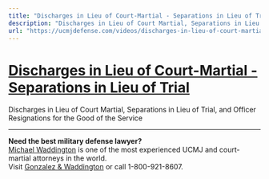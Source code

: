 ```yaml
---
title: "Discharges in Lieu of Court-Martial - Separations in Lieu of Trial"
description: "Discharges in Lieu of Court Martial, Separations in Lieu of Trial, and Officer Resignations for the Good of the Service"
url: "https://ucmjdefense.com/videos/discharges-in-lieu-of-court-martial-separations-in-lieu-of-trial.html"
---
```


# [Discharges in Lieu of Court-Martial - Separations in Lieu of Trial](https://ucmjdefense.com/videos/discharges-in-lieu-of-court-martial-separations-in-lieu-of-trial.html)

Discharges in Lieu of Court Martial, Separations in Lieu of Trial, and Officer Resignations for the Good of the Service

---

**Need the best military defense lawyer?**  
[Michael Waddington](https://ucmjdefense.com/attorneys/michael-stewart-waddington-partner.html) is one of the most experienced UCMJ and court-martial attorneys in the world.  
Visit [Gonzalez & Waddington](https://ucmjdefense.com) or call 1-800-921-8607.
